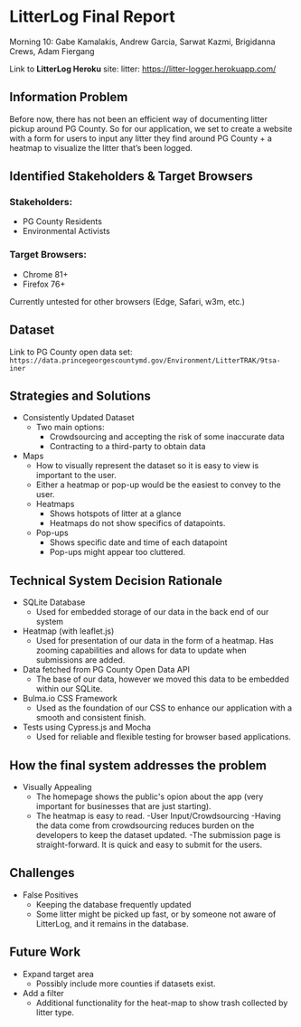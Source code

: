 # LitterLog Final Report

Morning 10: Gabe Kamalakis, Andrew Garcia, Sarwat Kazmi, Brigidanna Crews, Adam Fiergang

Link to **LitterLog Heroku** site: litter: https://litter-logger.herokuapp.com/

## Information Problem
Before now, there has not been an efficient way of documenting litter pickup around PG County. So for our application, we set to create a website with a form for users to input any litter they find around PG County + a heatmap to visualize the litter that’s been logged.

## Identified Stakeholders & Target Browsers
### Stakeholders:
- PG County Residents
- Environmental Activists
### Target Browsers:
- Chrome 81+
- Firefox 76+

Currently untested for other browsers (Edge, Safari, w3m, etc.)

## Dataset

Link to PG County open data set:
``https://data.princegeorgescountymd.gov/Environment/LitterTRAK/9tsa-iner``

## Strategies and Solutions

- Consistently Updated Dataset 
  - Two main options:
    - Crowdsourcing and accepting the risk of some inaccurate data 
    - Contracting to a third-party to obtain data
- Maps
  - How to visually represent the dataset so it is easy to view is important to the user.
   - Either a heatmap or pop-up would be the easiest to convey to the user.
    - Heatmaps
      - Shows hotspots of litter at a glance
      - Heatmaps do not show specifics of datapoints.
    - Pop-ups
      - Shows specific date and time of each datapoint
      - Pop-ups might appear too cluttered.

## Technical System Decision Rationale

- SQLite Database
  - Used for embedded storage of our data in the back end of our system
- Heatmap (with leaflet.js)
  - Used for presentation of our data in the form of a heatmap. Has zooming capabilities and allows for data to update when submissions are added.
- Data fetched from PG County Open Data API
  - The base of our data, however we moved this data to be embedded within our SQLite.
- Bulma.io CSS Framework
  - Used as the foundation of our CSS to enhance our application with a smooth and consistent finish.
- Tests using Cypress.js and Mocha
  - Used for reliable and flexible testing for browser based applications.

## How the final system addresses the problem

- Visually Appealing
  - The homepage shows the public's opion about the app (very important for businesses that are just starting).
  - The heatmap is easy to read.
 -User Input/Crowdsourcing 
  -Having the data come from crowdsourcing reduces burden on the developers to keep the dataset updated.
  -The submission page is straight-forward. It is quick and easy to submit for the users. 
 

## Challenges

- False Positives
  - Keeping the database frequently updated 
  - Some litter might be picked up fast, or by someone not aware of LitterLog, and it remains in the database.

## Future Work

- Expand target area
  - Possibly include more counties if datasets exist.
- Add a filter
  - Additional functionality for the heat-map to show trash collected by litter type.

